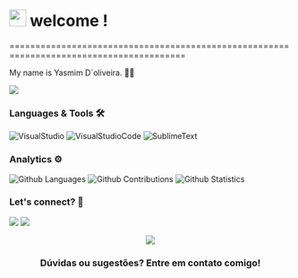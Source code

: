 <h1><img src="https://slackmojis.com/emojis/60881-meow_attention/download" width="30"/> welcome ! </h1>
========================================================================================

My name is Yasmim D´oliveira. 👩‍💻

![](http://estruyf-github.azurewebsites.net/api/VisitorHit?user=thaispll&repo=thaispll&countColorcountColor)

### Languages & Tools 🛠  

![VisualStudio](https://img.shields.io/badge/-VisualStudio-05122A?style=flat&color=gray)&nbsp;![VisualStudioCode](https://img.shields.io/badge/-VisualStudioCode-05122A?style=flat&color=gray)&nbsp;![SublimeText](https://img.shields.io/badge/-SublimeText-05122A?style=flat&color=gray)&nbsp;  


### Analytics ⚙️

![Github Languages](https://github-readme-stats.vercel.app/api/top-langs/?username=yasmim-doliveira&layout=compact&count_private=true)
![Github Contributions](https://github-readme-streak-stats.herokuapp.com/?user=yasmim-doliveira&hide_border=true)
![Github Statistics](https://github-readme-stats.vercel.app/api/?username=yasmim-doliveira&count_private=true&show_icons=true)


### Let's connect? 🤝 
 

<a href="https://www.linkedin.com/public-profile/settings?lipi=urn%3Ali%3Apage%3Ad_flagship3_profile_self_edit_contact-info%3BwQD%2F5SBMTRimJW7mFpkL1A%3D%3D"/></a>
<a href="https://www.instagram.com/yasmimsilxyz2_/"><img src="https://img.shields.io/badge/Instagram-E4405F?style=for-the-badge&logo=instagram&logoColor=white"/></a>
<a href="mailto:doliveirayasmim03@gmail.com"><img src="https://img.shields.io/badge/Gmail-D14836?style=for-the-badge&logo=gmail&logoColor=white"/></a>

<p align="center"><img src="https://emojis.slackmojis.com/emojis/images/1450319445/46/question.gif?1450319445"/></p>  <h3 align="center">Dúvidas ou sugestões? Entre em contato comigo! </h3></p>
